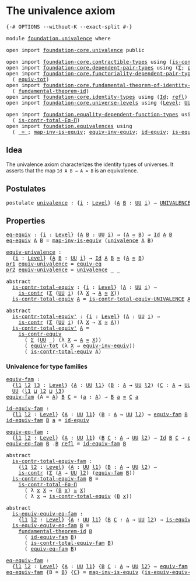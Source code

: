 # The univalence axiom

<pre class="Agda"><a id="33" class="Symbol">{-#</a> <a id="37" class="Keyword">OPTIONS</a> <a id="45" class="Pragma">--without-K</a> <a id="57" class="Pragma">--exact-split</a> <a id="71" class="Symbol">#-}</a>

<a id="76" class="Keyword">module</a> <a id="83" href="foundation.univalence.html" class="Module">foundation.univalence</a> <a id="105" class="Keyword">where</a>

<a id="112" class="Keyword">open</a> <a id="117" class="Keyword">import</a> <a id="124" href="foundation-core.univalence.html" class="Module">foundation-core.univalence</a> <a id="151" class="Keyword">public</a>

<a id="159" class="Keyword">open</a> <a id="164" class="Keyword">import</a> <a id="171" href="foundation-core.contractible-types.html" class="Module">foundation-core.contractible-types</a> <a id="206" class="Keyword">using</a> <a id="212" class="Symbol">(</a><a id="213" href="foundation-core.contractible-types.html#925" class="Function">is-contr</a><a id="221" class="Symbol">;</a> <a id="223" href="foundation-core.contractible-types.html#3230" class="Function">is-contr-equiv</a><a id="237" class="Symbol">)</a>
<a id="239" class="Keyword">open</a> <a id="244" class="Keyword">import</a> <a id="251" href="foundation-core.dependent-pair-types.html" class="Module">foundation-core.dependent-pair-types</a> <a id="288" class="Keyword">using</a> <a id="294" class="Symbol">(</a><a id="295" href="foundation-core.dependent-pair-types.html#502" class="Record">Σ</a><a id="296" class="Symbol">;</a> <a id="298" href="foundation-core.dependent-pair-types.html#575" class="InductiveConstructor">pair</a><a id="302" class="Symbol">;</a> <a id="304" href="foundation-core.dependent-pair-types.html#592" class="Field">pr1</a><a id="307" class="Symbol">;</a> <a id="309" href="foundation-core.dependent-pair-types.html#604" class="Field">pr2</a><a id="312" class="Symbol">)</a>
<a id="314" class="Keyword">open</a> <a id="319" class="Keyword">import</a> <a id="326" href="foundation-core.functoriality-dependent-pair-types.html" class="Module">foundation-core.functoriality-dependent-pair-types</a> <a id="377" class="Keyword">using</a>
  <a id="385" class="Symbol">(</a> <a id="387" href="foundation-core.functoriality-dependent-pair-types.html#6804" class="Function">equiv-tot</a><a id="396" class="Symbol">)</a>
<a id="398" class="Keyword">open</a> <a id="403" class="Keyword">import</a> <a id="410" href="foundation-core.fundamental-theorem-of-identity-types.html" class="Module">foundation-core.fundamental-theorem-of-identity-types</a> <a id="464" class="Keyword">using</a>
  <a id="472" class="Symbol">(</a> <a id="474" href="foundation-core.fundamental-theorem-of-identity-types.html#1888" class="Function">fundamental-theorem-id</a><a id="496" class="Symbol">)</a>
<a id="498" class="Keyword">open</a> <a id="503" class="Keyword">import</a> <a id="510" href="foundation-core.identity-types.html" class="Module">foundation-core.identity-types</a> <a id="541" class="Keyword">using</a> <a id="547" class="Symbol">(</a><a id="548" href="foundation-core.identity-types.html#641" class="Datatype">Id</a><a id="550" class="Symbol">;</a> <a id="552" href="foundation-core.identity-types.html#694" class="InductiveConstructor">refl</a><a id="556" class="Symbol">)</a>
<a id="558" class="Keyword">open</a> <a id="563" class="Keyword">import</a> <a id="570" href="foundation-core.universe-levels.html" class="Module">foundation-core.universe-levels</a> <a id="602" class="Keyword">using</a> <a id="608" class="Symbol">(</a><a id="609" href="Agda.Primitive.html#597" class="Postulate">Level</a><a id="614" class="Symbol">;</a> <a id="616" href="foundation-core.universe-levels.html#222" class="Primitive">UU</a><a id="618" class="Symbol">;</a> <a id="620" href="Agda.Primitive.html#810" class="Primitive Operator">_⊔_</a><a id="623" class="Symbol">)</a>

<a id="626" class="Keyword">open</a> <a id="631" class="Keyword">import</a> <a id="638" href="foundation.equality-dependent-function-types.html" class="Module">foundation.equality-dependent-function-types</a> <a id="683" class="Keyword">using</a>
  <a id="691" class="Symbol">(</a> <a id="693" href="foundation.equality-dependent-function-types.html#1038" class="Function">is-contr-total-Eq-Π</a><a id="712" class="Symbol">)</a>
<a id="714" class="Keyword">open</a> <a id="719" class="Keyword">import</a> <a id="726" href="foundation.equivalences.html" class="Module">foundation.equivalences</a> <a id="750" class="Keyword">using</a>
  <a id="758" class="Symbol">(</a> <a id="760" href="foundation-core.equivalences.html#1607" class="Function Operator">_≃_</a><a id="763" class="Symbol">;</a> <a id="765" href="foundation-core.equivalences.html#4173" class="Function">map-inv-is-equiv</a><a id="781" class="Symbol">;</a> <a id="783" href="foundation.equivalences.html#17248" class="Function">equiv-inv-equiv</a><a id="798" class="Symbol">;</a> <a id="800" href="foundation-core.equivalences.html#2480" class="Function">id-equiv</a><a id="808" class="Symbol">;</a> <a id="810" href="foundation-core.equivalences.html#1542" class="Function">is-equiv</a><a id="818" class="Symbol">)</a>
</pre>
## Idea

The univalence axiom characterizes the identity types of universes. It asserts that the map `Id A B → A ≃ B` is an equivalence.

## Postulates

<pre class="Agda"><a id="986" class="Keyword">postulate</a> <a id="univalence"></a><a id="996" href="foundation.univalence.html#996" class="Postulate">univalence</a> <a id="1007" class="Symbol">:</a> <a id="1009" class="Symbol">{</a><a id="1010" href="foundation.univalence.html#1010" class="Bound">i</a> <a id="1012" class="Symbol">:</a> <a id="1014" href="Agda.Primitive.html#597" class="Postulate">Level</a><a id="1019" class="Symbol">}</a> <a id="1021" class="Symbol">(</a><a id="1022" href="foundation.univalence.html#1022" class="Bound">A</a> <a id="1024" href="foundation.univalence.html#1024" class="Bound">B</a> <a id="1026" class="Symbol">:</a> <a id="1028" href="foundation-core.universe-levels.html#222" class="Primitive">UU</a> <a id="1031" href="foundation.univalence.html#1010" class="Bound">i</a><a id="1032" class="Symbol">)</a> <a id="1034" class="Symbol">→</a> <a id="1036" href="foundation-core.univalence.html#920" class="Function">UNIVALENCE</a> <a id="1047" href="foundation.univalence.html#1022" class="Bound">A</a> <a id="1049" href="foundation.univalence.html#1024" class="Bound">B</a>
</pre>
## Properties

<pre class="Agda"><a id="eq-equiv"></a><a id="1079" href="foundation.univalence.html#1079" class="Function">eq-equiv</a> <a id="1088" class="Symbol">:</a> <a id="1090" class="Symbol">{</a><a id="1091" href="foundation.univalence.html#1091" class="Bound">i</a> <a id="1093" class="Symbol">:</a> <a id="1095" href="Agda.Primitive.html#597" class="Postulate">Level</a><a id="1100" class="Symbol">}</a> <a id="1102" class="Symbol">(</a><a id="1103" href="foundation.univalence.html#1103" class="Bound">A</a> <a id="1105" href="foundation.univalence.html#1105" class="Bound">B</a> <a id="1107" class="Symbol">:</a> <a id="1109" href="foundation-core.universe-levels.html#222" class="Primitive">UU</a> <a id="1112" href="foundation.univalence.html#1091" class="Bound">i</a><a id="1113" class="Symbol">)</a> <a id="1115" class="Symbol">→</a> <a id="1117" class="Symbol">(</a><a id="1118" href="foundation.univalence.html#1103" class="Bound">A</a> <a id="1120" href="foundation-core.equivalences.html#1607" class="Function Operator">≃</a> <a id="1122" href="foundation.univalence.html#1105" class="Bound">B</a><a id="1123" class="Symbol">)</a> <a id="1125" class="Symbol">→</a> <a id="1127" href="foundation-core.identity-types.html#641" class="Datatype">Id</a> <a id="1130" href="foundation.univalence.html#1103" class="Bound">A</a> <a id="1132" href="foundation.univalence.html#1105" class="Bound">B</a>
<a id="1134" href="foundation.univalence.html#1079" class="Function">eq-equiv</a> <a id="1143" href="foundation.univalence.html#1143" class="Bound">A</a> <a id="1145" href="foundation.univalence.html#1145" class="Bound">B</a> <a id="1147" class="Symbol">=</a> <a id="1149" href="foundation-core.equivalences.html#4173" class="Function">map-inv-is-equiv</a> <a id="1166" class="Symbol">(</a><a id="1167" href="foundation.univalence.html#996" class="Postulate">univalence</a> <a id="1178" href="foundation.univalence.html#1143" class="Bound">A</a> <a id="1180" href="foundation.univalence.html#1145" class="Bound">B</a><a id="1181" class="Symbol">)</a>

<a id="equiv-univalence"></a><a id="1184" href="foundation.univalence.html#1184" class="Function">equiv-univalence</a> <a id="1201" class="Symbol">:</a>
  <a id="1205" class="Symbol">{</a><a id="1206" href="foundation.univalence.html#1206" class="Bound">i</a> <a id="1208" class="Symbol">:</a> <a id="1210" href="Agda.Primitive.html#597" class="Postulate">Level</a><a id="1215" class="Symbol">}</a> <a id="1217" class="Symbol">{</a><a id="1218" href="foundation.univalence.html#1218" class="Bound">A</a> <a id="1220" href="foundation.univalence.html#1220" class="Bound">B</a> <a id="1222" class="Symbol">:</a> <a id="1224" href="foundation-core.universe-levels.html#222" class="Primitive">UU</a> <a id="1227" href="foundation.univalence.html#1206" class="Bound">i</a><a id="1228" class="Symbol">}</a> <a id="1230" class="Symbol">→</a> <a id="1232" href="foundation-core.identity-types.html#641" class="Datatype">Id</a> <a id="1235" href="foundation.univalence.html#1218" class="Bound">A</a> <a id="1237" href="foundation.univalence.html#1220" class="Bound">B</a> <a id="1239" href="foundation-core.equivalences.html#1607" class="Function Operator">≃</a> <a id="1241" class="Symbol">(</a><a id="1242" href="foundation.univalence.html#1218" class="Bound">A</a> <a id="1244" href="foundation-core.equivalences.html#1607" class="Function Operator">≃</a> <a id="1246" href="foundation.univalence.html#1220" class="Bound">B</a><a id="1247" class="Symbol">)</a>
<a id="1249" href="foundation-core.dependent-pair-types.html#592" class="Field">pr1</a> <a id="1253" href="foundation.univalence.html#1184" class="Function">equiv-univalence</a> <a id="1270" class="Symbol">=</a> <a id="1272" href="foundation-core.univalence.html#832" class="Function">equiv-eq</a>
<a id="1281" href="foundation-core.dependent-pair-types.html#604" class="Field">pr2</a> <a id="1285" href="foundation.univalence.html#1184" class="Function">equiv-univalence</a> <a id="1302" class="Symbol">=</a> <a id="1304" href="foundation.univalence.html#996" class="Postulate">univalence</a> <a id="1315" class="Symbol">_</a> <a id="1317" class="Symbol">_</a>

<a id="1320" class="Keyword">abstract</a>
  <a id="is-contr-total-equiv"></a><a id="1331" href="foundation.univalence.html#1331" class="Function">is-contr-total-equiv</a> <a id="1352" class="Symbol">:</a> <a id="1354" class="Symbol">{</a><a id="1355" href="foundation.univalence.html#1355" class="Bound">i</a> <a id="1357" class="Symbol">:</a> <a id="1359" href="Agda.Primitive.html#597" class="Postulate">Level</a><a id="1364" class="Symbol">}</a> <a id="1366" class="Symbol">(</a><a id="1367" href="foundation.univalence.html#1367" class="Bound">A</a> <a id="1369" class="Symbol">:</a> <a id="1371" href="foundation-core.universe-levels.html#222" class="Primitive">UU</a> <a id="1374" href="foundation.univalence.html#1355" class="Bound">i</a><a id="1375" class="Symbol">)</a> <a id="1377" class="Symbol">→</a>
    <a id="1383" href="foundation-core.contractible-types.html#925" class="Function">is-contr</a> <a id="1392" class="Symbol">(</a><a id="1393" href="foundation-core.dependent-pair-types.html#502" class="Record">Σ</a> <a id="1395" class="Symbol">(</a><a id="1396" href="foundation-core.universe-levels.html#222" class="Primitive">UU</a> <a id="1399" href="foundation.univalence.html#1355" class="Bound">i</a><a id="1400" class="Symbol">)</a> <a id="1402" class="Symbol">(λ</a> <a id="1405" href="foundation.univalence.html#1405" class="Bound">X</a> <a id="1407" class="Symbol">→</a> <a id="1409" href="foundation.univalence.html#1367" class="Bound">A</a> <a id="1411" href="foundation-core.equivalences.html#1607" class="Function Operator">≃</a> <a id="1413" href="foundation.univalence.html#1405" class="Bound">X</a><a id="1414" class="Symbol">))</a>
  <a id="1419" href="foundation.univalence.html#1331" class="Function">is-contr-total-equiv</a> <a id="1440" href="foundation.univalence.html#1440" class="Bound">A</a> <a id="1442" class="Symbol">=</a> <a id="1444" href="foundation-core.univalence.html#1151" class="Function">is-contr-total-equiv-UNIVALENCE</a> <a id="1476" href="foundation.univalence.html#1440" class="Bound">A</a> <a id="1478" class="Symbol">(</a><a id="1479" href="foundation.univalence.html#996" class="Postulate">univalence</a> <a id="1490" href="foundation.univalence.html#1440" class="Bound">A</a><a id="1491" class="Symbol">)</a>

<a id="1494" class="Keyword">abstract</a>
  <a id="is-contr-total-equiv&#39;"></a><a id="1505" href="foundation.univalence.html#1505" class="Function">is-contr-total-equiv&#39;</a> <a id="1527" class="Symbol">:</a> <a id="1529" class="Symbol">{</a><a id="1530" href="foundation.univalence.html#1530" class="Bound">i</a> <a id="1532" class="Symbol">:</a> <a id="1534" href="Agda.Primitive.html#597" class="Postulate">Level</a><a id="1539" class="Symbol">}</a> <a id="1541" class="Symbol">(</a><a id="1542" href="foundation.univalence.html#1542" class="Bound">A</a> <a id="1544" class="Symbol">:</a> <a id="1546" href="foundation-core.universe-levels.html#222" class="Primitive">UU</a> <a id="1549" href="foundation.univalence.html#1530" class="Bound">i</a><a id="1550" class="Symbol">)</a> <a id="1552" class="Symbol">→</a>
    <a id="1558" href="foundation-core.contractible-types.html#925" class="Function">is-contr</a> <a id="1567" class="Symbol">(</a><a id="1568" href="foundation-core.dependent-pair-types.html#502" class="Record">Σ</a> <a id="1570" class="Symbol">(</a><a id="1571" href="foundation-core.universe-levels.html#222" class="Primitive">UU</a> <a id="1574" href="foundation.univalence.html#1530" class="Bound">i</a><a id="1575" class="Symbol">)</a> <a id="1577" class="Symbol">(λ</a> <a id="1580" href="foundation.univalence.html#1580" class="Bound">X</a> <a id="1582" class="Symbol">→</a> <a id="1584" href="foundation.univalence.html#1580" class="Bound">X</a> <a id="1586" href="foundation-core.equivalences.html#1607" class="Function Operator">≃</a> <a id="1588" href="foundation.univalence.html#1542" class="Bound">A</a><a id="1589" class="Symbol">))</a>
  <a id="1594" href="foundation.univalence.html#1505" class="Function">is-contr-total-equiv&#39;</a> <a id="1616" href="foundation.univalence.html#1616" class="Bound">A</a> <a id="1618" class="Symbol">=</a>
    <a id="1624" href="foundation-core.contractible-types.html#3230" class="Function">is-contr-equiv</a>
      <a id="1645" class="Symbol">(</a> <a id="1647" href="foundation-core.dependent-pair-types.html#502" class="Record">Σ</a> <a id="1649" class="Symbol">(</a><a id="1650" href="foundation-core.universe-levels.html#222" class="Primitive">UU</a> <a id="1653" class="Symbol">_)</a> <a id="1656" class="Symbol">(λ</a> <a id="1659" href="foundation.univalence.html#1659" class="Bound">X</a> <a id="1661" class="Symbol">→</a> <a id="1663" href="foundation.univalence.html#1616" class="Bound">A</a> <a id="1665" href="foundation-core.equivalences.html#1607" class="Function Operator">≃</a> <a id="1667" href="foundation.univalence.html#1659" class="Bound">X</a><a id="1668" class="Symbol">))</a>
      <a id="1677" class="Symbol">(</a> <a id="1679" href="foundation-core.functoriality-dependent-pair-types.html#6804" class="Function">equiv-tot</a> <a id="1689" class="Symbol">(λ</a> <a id="1692" href="foundation.univalence.html#1692" class="Bound">X</a> <a id="1694" class="Symbol">→</a> <a id="1696" href="foundation.equivalences.html#17248" class="Function">equiv-inv-equiv</a><a id="1711" class="Symbol">))</a>
      <a id="1720" class="Symbol">(</a> <a id="1722" href="foundation.univalence.html#1331" class="Function">is-contr-total-equiv</a> <a id="1743" href="foundation.univalence.html#1616" class="Bound">A</a><a id="1744" class="Symbol">)</a>
</pre>
### Univalence for type families

<pre class="Agda"><a id="equiv-fam"></a><a id="1793" href="foundation.univalence.html#1793" class="Function">equiv-fam</a> <a id="1803" class="Symbol">:</a>
  <a id="1807" class="Symbol">{</a><a id="1808" href="foundation.univalence.html#1808" class="Bound">l1</a> <a id="1811" href="foundation.univalence.html#1811" class="Bound">l2</a> <a id="1814" href="foundation.univalence.html#1814" class="Bound">l3</a> <a id="1817" class="Symbol">:</a> <a id="1819" href="Agda.Primitive.html#597" class="Postulate">Level</a><a id="1824" class="Symbol">}</a> <a id="1826" class="Symbol">{</a><a id="1827" href="foundation.univalence.html#1827" class="Bound">A</a> <a id="1829" class="Symbol">:</a> <a id="1831" href="foundation-core.universe-levels.html#222" class="Primitive">UU</a> <a id="1834" href="foundation.univalence.html#1808" class="Bound">l1</a><a id="1836" class="Symbol">}</a> <a id="1838" class="Symbol">(</a><a id="1839" href="foundation.univalence.html#1839" class="Bound">B</a> <a id="1841" class="Symbol">:</a> <a id="1843" href="foundation.univalence.html#1827" class="Bound">A</a> <a id="1845" class="Symbol">→</a> <a id="1847" href="foundation-core.universe-levels.html#222" class="Primitive">UU</a> <a id="1850" href="foundation.univalence.html#1811" class="Bound">l2</a><a id="1852" class="Symbol">)</a> <a id="1854" class="Symbol">(</a><a id="1855" href="foundation.univalence.html#1855" class="Bound">C</a> <a id="1857" class="Symbol">:</a> <a id="1859" href="foundation.univalence.html#1827" class="Bound">A</a> <a id="1861" class="Symbol">→</a> <a id="1863" href="foundation-core.universe-levels.html#222" class="Primitive">UU</a> <a id="1866" href="foundation.univalence.html#1814" class="Bound">l3</a><a id="1868" class="Symbol">)</a> <a id="1870" class="Symbol">→</a>
  <a id="1874" href="foundation-core.universe-levels.html#222" class="Primitive">UU</a> <a id="1877" class="Symbol">(</a><a id="1878" href="foundation.univalence.html#1808" class="Bound">l1</a> <a id="1881" href="Agda.Primitive.html#810" class="Primitive Operator">⊔</a> <a id="1883" href="foundation.univalence.html#1811" class="Bound">l2</a> <a id="1886" href="Agda.Primitive.html#810" class="Primitive Operator">⊔</a> <a id="1888" href="foundation.univalence.html#1814" class="Bound">l3</a><a id="1890" class="Symbol">)</a>
<a id="1892" href="foundation.univalence.html#1793" class="Function">equiv-fam</a> <a id="1902" class="Symbol">{</a><a id="1903" class="Argument">A</a> <a id="1905" class="Symbol">=</a> <a id="1907" href="foundation.univalence.html#1907" class="Bound">A</a><a id="1908" class="Symbol">}</a> <a id="1910" href="foundation.univalence.html#1910" class="Bound">B</a> <a id="1912" href="foundation.univalence.html#1912" class="Bound">C</a> <a id="1914" class="Symbol">=</a> <a id="1916" class="Symbol">(</a><a id="1917" href="foundation.univalence.html#1917" class="Bound">a</a> <a id="1919" class="Symbol">:</a> <a id="1921" href="foundation.univalence.html#1907" class="Bound">A</a><a id="1922" class="Symbol">)</a> <a id="1924" class="Symbol">→</a> <a id="1926" href="foundation.univalence.html#1910" class="Bound">B</a> <a id="1928" href="foundation.univalence.html#1917" class="Bound">a</a> <a id="1930" href="foundation-core.equivalences.html#1607" class="Function Operator">≃</a> <a id="1932" href="foundation.univalence.html#1912" class="Bound">C</a> <a id="1934" href="foundation.univalence.html#1917" class="Bound">a</a>

<a id="id-equiv-fam"></a><a id="1937" href="foundation.univalence.html#1937" class="Function">id-equiv-fam</a> <a id="1950" class="Symbol">:</a>
  <a id="1954" class="Symbol">{</a><a id="1955" href="foundation.univalence.html#1955" class="Bound">l1</a> <a id="1958" href="foundation.univalence.html#1958" class="Bound">l2</a> <a id="1961" class="Symbol">:</a> <a id="1963" href="Agda.Primitive.html#597" class="Postulate">Level</a><a id="1968" class="Symbol">}</a> <a id="1970" class="Symbol">{</a><a id="1971" href="foundation.univalence.html#1971" class="Bound">A</a> <a id="1973" class="Symbol">:</a> <a id="1975" href="foundation-core.universe-levels.html#222" class="Primitive">UU</a> <a id="1978" href="foundation.univalence.html#1955" class="Bound">l1</a><a id="1980" class="Symbol">}</a> <a id="1982" class="Symbol">(</a><a id="1983" href="foundation.univalence.html#1983" class="Bound">B</a> <a id="1985" class="Symbol">:</a> <a id="1987" href="foundation.univalence.html#1971" class="Bound">A</a> <a id="1989" class="Symbol">→</a> <a id="1991" href="foundation-core.universe-levels.html#222" class="Primitive">UU</a> <a id="1994" href="foundation.univalence.html#1958" class="Bound">l2</a><a id="1996" class="Symbol">)</a> <a id="1998" class="Symbol">→</a> <a id="2000" href="foundation.univalence.html#1793" class="Function">equiv-fam</a> <a id="2010" href="foundation.univalence.html#1983" class="Bound">B</a> <a id="2012" href="foundation.univalence.html#1983" class="Bound">B</a>
<a id="2014" href="foundation.univalence.html#1937" class="Function">id-equiv-fam</a> <a id="2027" href="foundation.univalence.html#2027" class="Bound">B</a> <a id="2029" href="foundation.univalence.html#2029" class="Bound">a</a> <a id="2031" class="Symbol">=</a> <a id="2033" href="foundation-core.equivalences.html#2480" class="Function">id-equiv</a>

<a id="equiv-eq-fam"></a><a id="2043" href="foundation.univalence.html#2043" class="Function">equiv-eq-fam</a> <a id="2056" class="Symbol">:</a>
  <a id="2060" class="Symbol">{</a><a id="2061" href="foundation.univalence.html#2061" class="Bound">l1</a> <a id="2064" href="foundation.univalence.html#2064" class="Bound">l2</a> <a id="2067" class="Symbol">:</a> <a id="2069" href="Agda.Primitive.html#597" class="Postulate">Level</a><a id="2074" class="Symbol">}</a> <a id="2076" class="Symbol">{</a><a id="2077" href="foundation.univalence.html#2077" class="Bound">A</a> <a id="2079" class="Symbol">:</a> <a id="2081" href="foundation-core.universe-levels.html#222" class="Primitive">UU</a> <a id="2084" href="foundation.univalence.html#2061" class="Bound">l1</a><a id="2086" class="Symbol">}</a> <a id="2088" class="Symbol">(</a><a id="2089" href="foundation.univalence.html#2089" class="Bound">B</a> <a id="2091" href="foundation.univalence.html#2091" class="Bound">C</a> <a id="2093" class="Symbol">:</a> <a id="2095" href="foundation.univalence.html#2077" class="Bound">A</a> <a id="2097" class="Symbol">→</a> <a id="2099" href="foundation-core.universe-levels.html#222" class="Primitive">UU</a> <a id="2102" href="foundation.univalence.html#2064" class="Bound">l2</a><a id="2104" class="Symbol">)</a> <a id="2106" class="Symbol">→</a> <a id="2108" href="foundation-core.identity-types.html#641" class="Datatype">Id</a> <a id="2111" href="foundation.univalence.html#2089" class="Bound">B</a> <a id="2113" href="foundation.univalence.html#2091" class="Bound">C</a> <a id="2115" class="Symbol">→</a> <a id="2117" href="foundation.univalence.html#1793" class="Function">equiv-fam</a> <a id="2127" href="foundation.univalence.html#2089" class="Bound">B</a> <a id="2129" href="foundation.univalence.html#2091" class="Bound">C</a>
<a id="2131" href="foundation.univalence.html#2043" class="Function">equiv-eq-fam</a> <a id="2144" href="foundation.univalence.html#2144" class="Bound">B</a> <a id="2146" class="DottedPattern Symbol">.</a><a id="2147" href="foundation.univalence.html#2144" class="DottedPattern Bound">B</a> <a id="2149" href="foundation-core.identity-types.html#694" class="InductiveConstructor">refl</a> <a id="2154" class="Symbol">=</a> <a id="2156" href="foundation.univalence.html#1937" class="Function">id-equiv-fam</a> <a id="2169" href="foundation.univalence.html#2144" class="Bound">B</a>

<a id="2172" class="Keyword">abstract</a>
  <a id="is-contr-total-equiv-fam"></a><a id="2183" href="foundation.univalence.html#2183" class="Function">is-contr-total-equiv-fam</a> <a id="2208" class="Symbol">:</a>
    <a id="2214" class="Symbol">{</a><a id="2215" href="foundation.univalence.html#2215" class="Bound">l1</a> <a id="2218" href="foundation.univalence.html#2218" class="Bound">l2</a> <a id="2221" class="Symbol">:</a> <a id="2223" href="Agda.Primitive.html#597" class="Postulate">Level</a><a id="2228" class="Symbol">}</a> <a id="2230" class="Symbol">{</a><a id="2231" href="foundation.univalence.html#2231" class="Bound">A</a> <a id="2233" class="Symbol">:</a> <a id="2235" href="foundation-core.universe-levels.html#222" class="Primitive">UU</a> <a id="2238" href="foundation.univalence.html#2215" class="Bound">l1</a><a id="2240" class="Symbol">}</a> <a id="2242" class="Symbol">(</a><a id="2243" href="foundation.univalence.html#2243" class="Bound">B</a> <a id="2245" class="Symbol">:</a> <a id="2247" href="foundation.univalence.html#2231" class="Bound">A</a> <a id="2249" class="Symbol">→</a> <a id="2251" href="foundation-core.universe-levels.html#222" class="Primitive">UU</a> <a id="2254" href="foundation.univalence.html#2218" class="Bound">l2</a><a id="2256" class="Symbol">)</a> <a id="2258" class="Symbol">→</a>
    <a id="2264" href="foundation-core.contractible-types.html#925" class="Function">is-contr</a> <a id="2273" class="Symbol">(</a><a id="2274" href="foundation-core.dependent-pair-types.html#502" class="Record">Σ</a> <a id="2276" class="Symbol">(</a><a id="2277" href="foundation.univalence.html#2231" class="Bound">A</a> <a id="2279" class="Symbol">→</a> <a id="2281" href="foundation-core.universe-levels.html#222" class="Primitive">UU</a> <a id="2284" href="foundation.univalence.html#2218" class="Bound">l2</a><a id="2286" class="Symbol">)</a> <a id="2288" class="Symbol">(</a><a id="2289" href="foundation.univalence.html#1793" class="Function">equiv-fam</a> <a id="2299" href="foundation.univalence.html#2243" class="Bound">B</a><a id="2300" class="Symbol">))</a>
  <a id="2305" href="foundation.univalence.html#2183" class="Function">is-contr-total-equiv-fam</a> <a id="2330" href="foundation.univalence.html#2330" class="Bound">B</a> <a id="2332" class="Symbol">=</a>
    <a id="2338" href="foundation.equality-dependent-function-types.html#1038" class="Function">is-contr-total-Eq-Π</a>
      <a id="2364" class="Symbol">(</a> <a id="2366" class="Symbol">λ</a> <a id="2368" href="foundation.univalence.html#2368" class="Bound">x</a> <a id="2370" href="foundation.univalence.html#2370" class="Bound">X</a> <a id="2372" class="Symbol">→</a> <a id="2374" class="Symbol">(</a><a id="2375" href="foundation.univalence.html#2330" class="Bound">B</a> <a id="2377" href="foundation.univalence.html#2368" class="Bound">x</a><a id="2378" class="Symbol">)</a> <a id="2380" href="foundation-core.equivalences.html#1607" class="Function Operator">≃</a> <a id="2382" href="foundation.univalence.html#2370" class="Bound">X</a><a id="2383" class="Symbol">)</a>
      <a id="2391" class="Symbol">(</a> <a id="2393" class="Symbol">λ</a> <a id="2395" href="foundation.univalence.html#2395" class="Bound">x</a> <a id="2397" class="Symbol">→</a> <a id="2399" href="foundation.univalence.html#1331" class="Function">is-contr-total-equiv</a> <a id="2420" class="Symbol">(</a><a id="2421" href="foundation.univalence.html#2330" class="Bound">B</a> <a id="2423" href="foundation.univalence.html#2395" class="Bound">x</a><a id="2424" class="Symbol">))</a>

<a id="2428" class="Keyword">abstract</a>
  <a id="is-equiv-equiv-eq-fam"></a><a id="2439" href="foundation.univalence.html#2439" class="Function">is-equiv-equiv-eq-fam</a> <a id="2461" class="Symbol">:</a>
    <a id="2467" class="Symbol">{</a><a id="2468" href="foundation.univalence.html#2468" class="Bound">l1</a> <a id="2471" href="foundation.univalence.html#2471" class="Bound">l2</a> <a id="2474" class="Symbol">:</a> <a id="2476" href="Agda.Primitive.html#597" class="Postulate">Level</a><a id="2481" class="Symbol">}</a> <a id="2483" class="Symbol">{</a><a id="2484" href="foundation.univalence.html#2484" class="Bound">A</a> <a id="2486" class="Symbol">:</a> <a id="2488" href="foundation-core.universe-levels.html#222" class="Primitive">UU</a> <a id="2491" href="foundation.univalence.html#2468" class="Bound">l1</a><a id="2493" class="Symbol">}</a> <a id="2495" class="Symbol">(</a><a id="2496" href="foundation.univalence.html#2496" class="Bound">B</a> <a id="2498" href="foundation.univalence.html#2498" class="Bound">C</a> <a id="2500" class="Symbol">:</a> <a id="2502" href="foundation.univalence.html#2484" class="Bound">A</a> <a id="2504" class="Symbol">→</a> <a id="2506" href="foundation-core.universe-levels.html#222" class="Primitive">UU</a> <a id="2509" href="foundation.univalence.html#2471" class="Bound">l2</a><a id="2511" class="Symbol">)</a> <a id="2513" class="Symbol">→</a> <a id="2515" href="foundation-core.equivalences.html#1542" class="Function">is-equiv</a> <a id="2524" class="Symbol">(</a><a id="2525" href="foundation.univalence.html#2043" class="Function">equiv-eq-fam</a> <a id="2538" href="foundation.univalence.html#2496" class="Bound">B</a> <a id="2540" href="foundation.univalence.html#2498" class="Bound">C</a><a id="2541" class="Symbol">)</a>
  <a id="2545" href="foundation.univalence.html#2439" class="Function">is-equiv-equiv-eq-fam</a> <a id="2567" href="foundation.univalence.html#2567" class="Bound">B</a> <a id="2569" class="Symbol">=</a>
    <a id="2575" href="foundation-core.fundamental-theorem-of-identity-types.html#1888" class="Function">fundamental-theorem-id</a> <a id="2598" href="foundation.univalence.html#2567" class="Bound">B</a>
      <a id="2606" class="Symbol">(</a> <a id="2608" href="foundation.univalence.html#1937" class="Function">id-equiv-fam</a> <a id="2621" href="foundation.univalence.html#2567" class="Bound">B</a><a id="2622" class="Symbol">)</a>
      <a id="2630" class="Symbol">(</a> <a id="2632" href="foundation.univalence.html#2183" class="Function">is-contr-total-equiv-fam</a> <a id="2657" href="foundation.univalence.html#2567" class="Bound">B</a><a id="2658" class="Symbol">)</a>
      <a id="2666" class="Symbol">(</a> <a id="2668" href="foundation.univalence.html#2043" class="Function">equiv-eq-fam</a> <a id="2681" href="foundation.univalence.html#2567" class="Bound">B</a><a id="2682" class="Symbol">)</a>

<a id="eq-equiv-fam"></a><a id="2685" href="foundation.univalence.html#2685" class="Function">eq-equiv-fam</a> <a id="2698" class="Symbol">:</a>
  <a id="2702" class="Symbol">{</a><a id="2703" href="foundation.univalence.html#2703" class="Bound">l1</a> <a id="2706" href="foundation.univalence.html#2706" class="Bound">l2</a> <a id="2709" class="Symbol">:</a> <a id="2711" href="Agda.Primitive.html#597" class="Postulate">Level</a><a id="2716" class="Symbol">}</a> <a id="2718" class="Symbol">{</a><a id="2719" href="foundation.univalence.html#2719" class="Bound">A</a> <a id="2721" class="Symbol">:</a> <a id="2723" href="foundation-core.universe-levels.html#222" class="Primitive">UU</a> <a id="2726" href="foundation.univalence.html#2703" class="Bound">l1</a><a id="2728" class="Symbol">}</a> <a id="2730" class="Symbol">{</a><a id="2731" href="foundation.univalence.html#2731" class="Bound">B</a> <a id="2733" href="foundation.univalence.html#2733" class="Bound">C</a> <a id="2735" class="Symbol">:</a> <a id="2737" href="foundation.univalence.html#2719" class="Bound">A</a> <a id="2739" class="Symbol">→</a> <a id="2741" href="foundation-core.universe-levels.html#222" class="Primitive">UU</a> <a id="2744" href="foundation.univalence.html#2706" class="Bound">l2</a><a id="2746" class="Symbol">}</a> <a id="2748" class="Symbol">→</a> <a id="2750" href="foundation.univalence.html#1793" class="Function">equiv-fam</a> <a id="2760" href="foundation.univalence.html#2731" class="Bound">B</a> <a id="2762" href="foundation.univalence.html#2733" class="Bound">C</a> <a id="2764" class="Symbol">→</a> <a id="2766" href="foundation-core.identity-types.html#641" class="Datatype">Id</a> <a id="2769" href="foundation.univalence.html#2731" class="Bound">B</a> <a id="2771" href="foundation.univalence.html#2733" class="Bound">C</a>
<a id="2773" href="foundation.univalence.html#2685" class="Function">eq-equiv-fam</a> <a id="2786" class="Symbol">{</a><a id="2787" class="Argument">B</a> <a id="2789" class="Symbol">=</a> <a id="2791" href="foundation.univalence.html#2791" class="Bound">B</a><a id="2792" class="Symbol">}</a> <a id="2794" class="Symbol">{</a><a id="2795" href="foundation.univalence.html#2795" class="Bound">C</a><a id="2796" class="Symbol">}</a> <a id="2798" class="Symbol">=</a> <a id="2800" href="foundation-core.equivalences.html#4173" class="Function">map-inv-is-equiv</a> <a id="2817" class="Symbol">(</a><a id="2818" href="foundation.univalence.html#2439" class="Function">is-equiv-equiv-eq-fam</a> <a id="2840" href="foundation.univalence.html#2791" class="Bound">B</a> <a id="2842" href="foundation.univalence.html#2795" class="Bound">C</a><a id="2843" class="Symbol">)</a>
</pre>